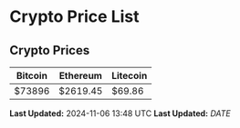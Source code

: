 # Crypto Price List

## Crypto Prices
| Bitcoin | Ethereum | Litecoin |
| ------- | -------- | -------- |
| $73896 | $2619.45 | $69.86 |
**Last Updated:** 2024-11-06 13:48 UTC
**Last Updated:** $DATE$
